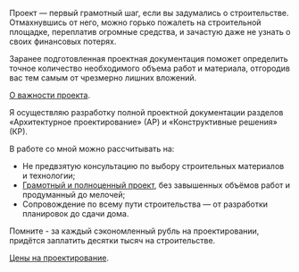 Проект — первый грамотный шаг, если вы задумались о строительстве. Отмахнувшись от него, можно горько пожалеть на строительной площадке, переплатив огромные средства, и зачастую даже не узнать о своих финансовых потерях.

Заранее подготовленная проектная документация поможет определить точное количество необходимого объема работ и материала, отгородив вас тем самым от чрезмерно лишних вложений.

[О важности проекта](TODO).

Я осуществляю разработку  полной проектной документации разделов «Архитектурное проектирование» (АР) и «Конструктивные решения» (КР).

В работе со мной можно рассчитывать на:

* Не предвзятую консультацию по выбору строительных материалов и технологии;
* <a href="../project-example.pdf" target="_blank">Грамотный и полноценный проект</a>, без завышенных объёмов работ и продуманный до мелочей;
* Сопровождение по всему пути строительства — от разработки планировок до сдачи дома.

Помните - за каждый сэкономленный рубль на проектировании, придётся заплатить десятки тысяч на строительстве.

[Цены на проектирование](../price/).
